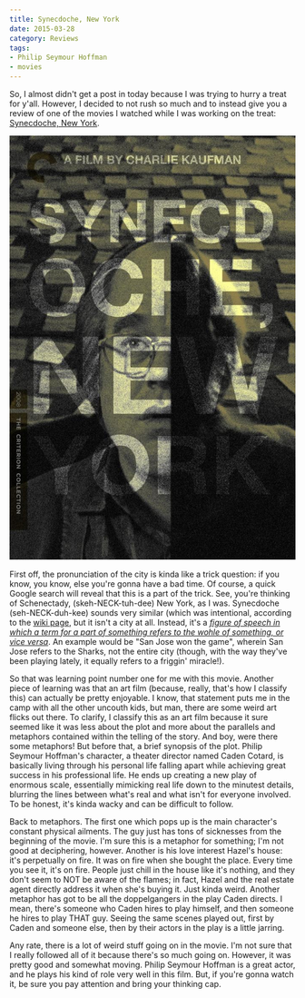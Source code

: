 ```yaml
---
title: Synecdoche, New York
date: 2015-03-28
category: Reviews
tags: 
- Philip Seymour Hoffman
- movies
---
```


So, I almost didn't get a post in today because I was trying to hurry a treat for y'all. However, I decided to not rush
so much and to instead give you a review of one of the movies I watched while I was working on the treat: [Synecdoche,
New York](https://www.imdb.com/title/tt0383028/).

![Synechdoche, New York](/assets/img/posts/synecdoche-new-york/synecdoche-ny.jpg)

First off, the pronunciation of the city is kinda like a trick question: if you know, you know, else you're gonna have
a bad time. Of course, a quick Google search will reveal that this is a part of the trick. See, you're thinking of
Schenectady, (skeh-NECK-tuh-dee) New York, as I was. Synecdoche (seh-NECK-duh-kee) sounds very similar (which was
intentional, according to the [wiki page](https://en.wikipedia.org/wiki/Synecdoche,_New_York), but it isn't a city at all. Instead, it's a _[figure of speech in
which a term for a part of something refers to the wohle of something, or vice versa](https://en.wikipedia.org/wiki/Synecdoche)_. An example would be
"San Jose won the game", wherein San Jose refers to the Sharks, not the entire city (though, with the way they've been
 playing lately, it equally refers to a friggin' miracle!).
 
So that was learning point number one for me with this movie. Another piece of learning was that an art film (because,
really, that's how I classify this) can actually be pretty enjoyable. I know, that statement puts me in the camp with
all the other uncouth kids, but man, there are some weird art flicks out there. To clarify, I classify this as an art
film because it sure seemed like it was less about the plot and more about the parallels and metaphors contained within
the telling of the story. And boy, were there some metaphors! But before that, a brief synopsis of the plot. Philip
Seymour Hoffman's character, a theater director named Caden Cotard, is basically living through his personal life falling apart
while achieving great success in his professional life. He ends up creating a new play of enormous scale, essentially 
mimicking real life down to the minutest details, blurring the lines between what's real and what isn't for everyone
involved. To be honest, it's kinda wacky and can be difficult to follow.

Back to metaphors. The first one which pops up is the main character's constant physical ailments. The guy just has tons
of sicknesses from the beginning of the movie. I'm sure this is a metaphor for something; I'm not good at deciphering,
however. Another is his love interest Hazel's house: it's perpetually on fire. It was on fire when she bought the place. Every
time you see it, it's on fire. People just chill in the house like it's nothing, and they don't seem to NOT be aware
of the flames; in fact, Hazel and the real estate agent directly address it when she's buying it. Just kinda weird.
Another metaphor has got to be all the doppelgangers in the play Caden directs. I mean, there's someone who Caden hires
to play himself, and then someone he hires to play THAT guy. Seeing the same scenes played out, first by Caden and
someone else, then by their actors in the play is a little jarring.

Any rate, there is a lot of weird stuff going on in the movie. I'm not sure that I really followed all of it because
there's so much going on. However, it was pretty good and somewhat moving. Philip Seymour Hoffman is a great actor, and
he plays his kind of role very well in this film. But, if you're gonna watch it, be sure you pay attention and bring your
thinking cap.

